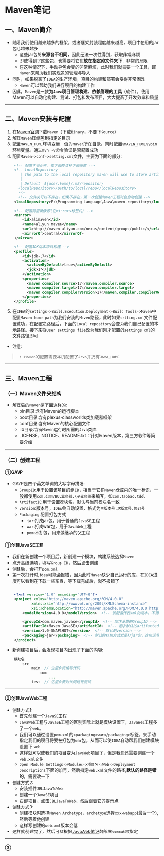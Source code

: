 # Maven笔记

## 一、Maven简介

+ 随着我们使用越来越多的框架，或者框架封装程度越来越高，项目中使用的jar包也越来越多
  + 这些jar包的**来源各不相同**，因此无法一次性得到，获取非常麻烦
  + 即使得到了这些包，也需要将它们**放在指定的文件夹下**，非常的局限
  + 在这种情况下，手动导包会变的非常麻烦，此时我们就需要一个工具，即`Maven`来帮助我们实现包的管理与导入
+ 同时，如果脱离了`IDEA`的生产环境，项目的构建和部署会变得非常困难
  + `Maven`可以帮助我们进行项目的构建工作
+ 因此，`Maven`是一款**为`Java`项目管理构建、依赖管理的工具**（软件），使用Maven可以自动化构建、测试、打包和发布项目，大大提高了开发效率和质量

---

## 二、Maven安装与配置

1. 在[Maven官网](https://maven.apache.org/download.cgi)下载`Maven`（下载`Binary`，不要下`Source`）
2. 解压`Maven`压缩包到指定的目录
3. 配置`MAVEN_HOME`环境变量，值为`Maven`所在目录。同时配置`%MAVEN_HOME%\bin`环境变量。通过`mvn -v`命令验证是否配置成功
4. 配置`Maven->conf->setting.xml`文件，主要为下面的部分:

~~~xml
    <!-- 配置本地仓库，在下面的注释下面配置 -->
    <!-- localRepository
       | The path to the local repository maven will use to store artifacts.
       |
       | Default: ${user.home}/.m2/repository
      <localRepository>/path/to/local/repo</localRepository>
      -->
      <!-- 文件夹可以不存在，如果不存在，第一次创建Maven工程时会自动创建 -->
    <localRepository>E:\Programming Language\Java\maven-repository</localRepository>  
~~~

~~~xml
    <!-- 配置阿里镜像源(在mirrors标签内) -->
    <mirror>
        <id>alimaven</id>
        <name>aliyun maven</name>
        <url>http://maven.aliyun.com/nexus/content/groups/public/</url>
        <mirrorOf>central</mirrorOf>
    </mirror>
~~~

~~~xml
    <!-- 配置JDK版本项目构建 -->
    <profile>
        <id>jdk-17</id>
        <activation>
          <activeByDefault>true</activeByDefault>
          <jdk>17</jdk>
        </activation>
        <properties>
          <maven.compiler.source>17</maven.compiler.source>
          <maven.compiler.target>17</maven.compiler.target>
          <maven.compiler.compilerVersion>17</maven.compiler.compilerVersion>
        </properties>
    </profile>

~~~

5. 在`IDEA`的`settings->Build,Execution,Deployment->Build Tools->Maven`中配置`Maven home path`为我们安装的`Maven`路径，此时如果`setting.xml`文件配置成功，在配置完路径后，下面的`Local repository`会变为我们自己配置的本地路径。接下来将`User settings file`改为我们刚才配置的`settings.xml`的文件路径即可

+ 注意:
> + `Maven`的配置需要本机配置了`Java`并拥有`JAVA_HOME`

---

## 三、Maven工程

### （一）Maven文件夹结构

+ 解压后的`Maven`是下面这样的:
  + bin目录:含有Maven的运行脚本
  + boot目录:含有plexus-classworlds类加载器框架
  + conf目录:含有Maven的核心配置文件
  + lib目录:含有`Maven`运行时所需的`Java`类库
  + LICENSE、NOTICE、README.txt：针对Maven版本，第三方软件等简要介绍

---

### （二）创建工程

#### ①GAVP

+ GAVP是四个英文单词的大写字母拼凑:
  + `GroupID`:用于设置该项目的组`ID`，相当于它在`Maven`仓库内的唯一标识，一般都使用`com.公司/BU.业务线.\子业务线`来编写，如`com.taobao.tddl`
  + `ArtifactID`:用于设置模块名，默认与当前模块名一致
  + `Version`:版本号，`IDEA`会自动设置，格式为`主版本号.次版本号.修订号`
  + `Packaging`:配置打包方式
    + `jar`:打成jar包，用于普通的`JavaSE`工程
    + `war`:打成war包，用于`JavaWeb`工程
    + `pom`:不打包，用来做继承的父工程

#### ①创建JavaSE工程

+ 我们在新创建一个项目后，新创建一个模块，构建系统选择`Maven`
+ 点开高级选项，填写`Group ID`，然后点击创建
+ 创建后，会打开`pom.xml`
+ 第一次打开时,`idea`可能会报错，因为此时`Maven`缺少自己运行的库，在`IDEA`进度可以看到在下载一些东西，等下载完成后，就不报错了

~~~xml

    <?xml version="1.0" encoding="UTF-8"?>
    <project xmlns="http://maven.apache.org/POM/4.0.0"
            xmlns:xsi="http://www.w3.org/2001/XMLSchema-instance"
            xsi:schemaLocation="http://maven.apache.org/POM/4.0.0 http://maven.apache.org/xsd/maven-4.0.0.xsd">
        <modelVersion>4.0.0</modelVersion>  <!-- 该配置代表xml的版本，不用管 -->

        <groupId>com.maven.javase</groupId>  <!-- 刚才设置的GroupID -->
        <artifactId>Maven_JavaSE</artifactId>  <!-- 刚才默认的artifactedID -->
        <version>1.0-SNAPSHOT</version>  <!-- 默认的version -->
        <packaging>jar</packaging>  <!-- 默认的打包方式就是打jar包，这句话写不写都行 -->
    </project>
~~~

+ 新创建项目后，会发现项目内出现了下面的内容:

~~~java
    模块名
        src
            main  // 这里负责编写代码
                com
                    ...
            test  // 这里负责对代码进行测试
~~~

---

#### ②创建JavaWeb工程

+ 创建方式1:
  + 首先创建一个`JavaSE`工程
  + `JavaWeb`工程与`JavaSE`工程的区别实际上就是模块设置下，`JavaWeb`工程多了一个`web`。
  + 我们可以通过设置`pom.xml`的`<packaging>war</packaging>`标签，来手动指定我们的项目将要被打包为`war`包，从而可以使`IDEA`自动帮我们创建模块设置下  `web`
  + 这样就可以使我们的项目变为`JavaWeb`项目了，但是我们还需要创建一个`web.xml`文件
  + `Open Module Settings->Modules->项目名->Web->Deployment Descriptions`下面的加号，然后指定`web.xml`文件的路径,**默认的路径是错的**，需要改一下
+ 创建方式2:
  + 安装插件`JBLJavaToWeb`
  + 创建一个`JavaSE`项目
  + 右键项目，点击`JBLJavaToWeb`，然后跟着它的提示点
+ 创建方式3:
  + 创建模块时选择`Maven Archetype`，`archetype`选择`xxx-webapp`(最后一个),然后等着他创建
  + 这样写创建的`web.xml`版本会低
+ 这样就创建完了，然后可以根据[JavaWeb笔记](javaweb笔记.md)的部署`tomcat`来指定

---

#### ③

